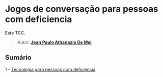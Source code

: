 # Jogos de conversação para pessoas com deficiencia

Este TCC.

> Autor: **[Jean Paulo Athanazio De Mei](https://github.com/JeanPaulo-Eletron)**  

## Sumário
1 -  [Tecnologia para pessoas com deficiência](Capitulos/Tecnologia_para_pessoas_com_deficiência.md)    
